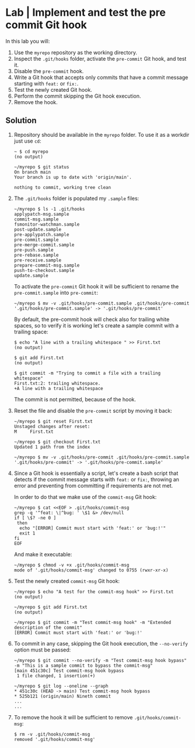 # Lab | Implement and test the pre commit Git hook

In this lab you will:

1. Use the `myrepo` repository as the working directory.
2. Inspect the `.git/hooks` folder, activate the `pre-commit` Git
   hook, and test it.
3. Disable the `pre-commit` hook.
4. Write a Git hook that accepts only commits that have a commit message
   starting with `feat:` or `fix:`.
5. Test the newly created Git hook.
6. Perform the commit skipping the Git hook execution.
7. Remove the hook.

## Solution

1. Repository should be available in the `myrepo` folder. To use it as a workdir
   just use `cd`:

   ```console
   ~ $ cd myrepo
   (no output)

   ~/myrepo $ git status
   On branch main
   Your branch is up to date with 'origin/main'.

   nothing to commit, working tree clean
   ```

2. The `.git/hooks` folder is populated my `.sample` files:

   ```console
   ~/myrepo $ ls -1 .git/hooks
   applypatch-msg.sample
   commit-msg.sample
   fsmonitor-watchman.sample
   post-update.sample
   pre-applypatch.sample
   pre-commit.sample
   pre-merge-commit.sample
   pre-push.sample
   pre-rebase.sample
   pre-receive.sample
   prepare-commit-msg.sample
   push-to-checkout.sample
   update.sample
   ```

   To activate the `pre-commit` Git hook it will be sufficient to rename the
   `pre-commit.sample` into `pre-commit`:

   ```console
   ~/myrepo $ mv -v .git/hooks/pre-commit.sample .git/hooks/pre-commit
   '.git/hooks/pre-commit.sample' -> '.git/hooks/pre-commit'
   ```

   By default, the pre-commit hook will check also for trailing white spaces,
   so to verify it is working let's create a sample commit with a trailing
   space:

   ```console
   $ echo "A line with a trailing whitespace " >> First.txt
   (no output)

   $ git add First.txt
   (no output)

   $ git commit -m "Trying to commit a file with a trailing whitespace"
   First.txt:2: trailing whitespace.
   +A line with a trailing whitespace
   ```

   The commit is not permitted, because of the hook.

3. Reset the file and disable the `pre-commit` script by moving it back:

   ```console
   ~/myrepo $ git reset First.txt
   Unstaged changes after reset:
   M     First.txt

   ~/myrepo $ git checkout First.txt
   Updated 1 path from the index

   ~/myrepo $ mv -v .git/hooks/pre-commit .git/hooks/pre-commit.sample
   '.git/hooks/pre-commit' -> '.git/hooks/pre-commit.sample'
   ```

4. Since a Git hook is essentially a script, let's create a bash script that
   detects if the commit message starts with `feat:` or `fix:`, throwing an
   error and preventing from committing if requirements are not met.

   In order to do that we make use of the `commit-msg` Git hook:

   ```console
   ~/myrepo $ cat <<EOF > .git/hooks/commit-msg
   grep -q '^feat: \|^bug: ' \$1 &> /dev/null
   if [ \$? -ne 0 ]
    then
     echo "[ERROR] Commit must start with 'feat:' or 'bug:!'"
     exit 1
   fi
   EOF
   ```

   And make it executable:

   ```console
   ~/myrepo $ chmod -v +x .git/hooks/commit-msg
   mode of '.git/hooks/commit-msg' changed to 0755 (rwxr-xr-x)
   ```

5. Test the newly created `commit-msg` Git hook:

   ```console
   ~/myrepo $ echo "A test for the commit-msg hook" >> First.txt
   (no output)

   ~/myrepo $ git add First.txt
   (no output)

   ~/myrepo $ git commit -m "Test commit-msg hook" -m "Extended description of the commit"
   [ERROR] Commit must start with 'feat:' or 'bug:!'
   ```

6. To commit in any case, skipping the Git hook execution, the `--no-verify`
   option must be passed:

   ```console
   ~/myrepo $ git commit --no-verify -m "Test commit-msg hook bypass" -m "This is a sample commit to bypass the commit-msg"
   [main 451c30c] Test commit-msg hook bypass
    1 file changed, 1 insertion(+)

   ~/myrepo $ git log --oneline --graph
   * 451c30c (HEAD -> main) Test commit-msg hook bypass
   * 525b121 (origin/main) Nineth commit
   ...
   ...
   ```

7. To remove the hook it will be sufficient to remove `.git/hooks/commit-msg`:

   ```console
   $ rm -v .git/hooks/commit-msg
   removed '.git/hooks/commit-msg'
   ```
